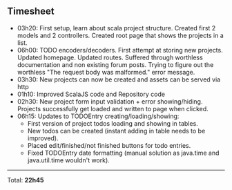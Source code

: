 ## Timesheet
* 03h20: First setup, learn about scala project structure. Created first 2 models and 2 controllers. Created root page that shows the projects in a list.
* 06h00: TODO encoders/decoders. First attempt at storing new projects. Updated homepage. Updated routes. Suffered through worthless documentation and non existing forum posts. Trying to figure out the worthless "The request body was malformed." error message.
* 03h30: New projects can now be created and assets can be served via http
* 01h10: Improved ScalaJS code and Repository code
* 02h30: New project form input validation + error showing/hiding. Projects successfully get loaded and written to page when clicked.
* 06h15: Updates to TODOEntry creating/loading/showing:
    * First version of project todos loading and showing in tables.
    * New todos can be created (instant adding in table needs to be improved).
    * Placed edit/finished/not finished buttons for todo entries.
    * Fixed TODOEntry date formatting (manual solution as java.time and java.util.time wouldn't work).
---
Total: **22h45**
